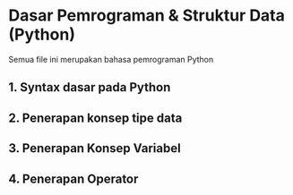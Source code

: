 
# Dasar Pemrograman & Struktur Data (Python)

Semua file ini merupakan bahasa pemrograman Python


## 1. Syntax dasar pada Python
## 2. Penerapan konsep tipe data
## 3. Penerapan Konsep Variabel
## 4. Penerapan Operator
